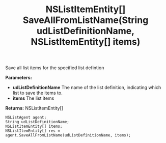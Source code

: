 ﻿---
uid: crmscript_ref_NSListAgent_SaveAllFromListName
title: NSListItemEntity[] SaveAllFromListName(String udListDefinitionName, NSListItemEntity[] items)
intellisense: NSListAgent.SaveAllFromListName
keywords: NSListAgent, SaveAllFromListName
so.topic: reference
---

Save all list items for the specified list defintion

**Parameters:**
 - **udListDefinitionName** The name of the list definition, indicating which list to save the items to.
 - **items** The list items

**Returns:** NSListItemEntity[]

```crmscript
NSListAgent agent;
String udListDefinitionName;
NSListItemEntity[] items;
NSListItemEntity[] res = agent.SaveAllFromListName(udListDefinitionName, items);
```

